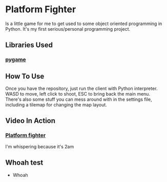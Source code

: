 # Platform Fighter
Is a little game for me to get used to some object oriented programming in Python. It's my first serious/personal programming project.

## Libraries Used
### [pygame](https://github.com/pygame/)

## How To Use
Once you have the repository, just run the client with Python interpreter. WASD to move, left click to shoot, ESC to bring back the main menu. There's also some stuff you can mess around with in the settings file, including a tilemap for changing the map layout.

## Video In Action
### [Platform fighter](https://youtu.be/X6lq9dm-CoA)

I'm whispering because it's 2am

## Whoah test
  - Whoah
